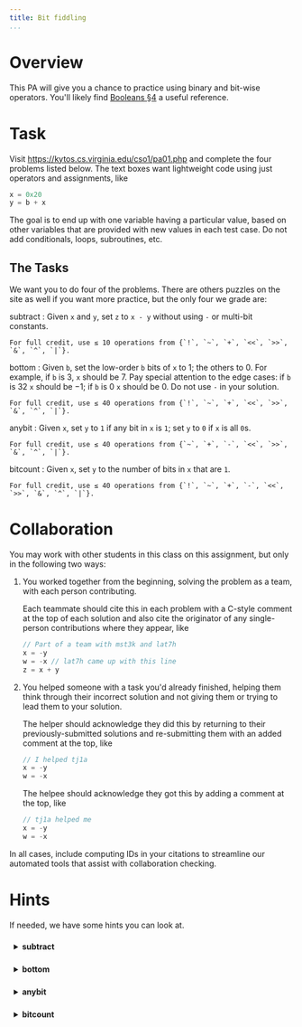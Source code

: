 ```yaml
---
title: Bit fiddling
...
```



# Overview

This PA will give you a chance to practice using binary and bit-wise operators.
You'll likely find [Booleans §4](bool.html) a useful reference.

# Task

Visit <https://kytos.cs.virginia.edu/cso1/pa01.php>
and complete the four problems listed below.
The text boxes want lightweight code using just operators and assignments, like

````c
x = 0x20
y = b + x
````

The goal is to end up with one variable having a particular value,
based on other variables that are provided with new values in each test case.
Do not add conditionals, loops, subroutines, etc.

## The Tasks

We want you to do four of the problems. There are others puzzles on the site as well if you want more practice, but the only four we grade are:

subtract
:   Given `x` and `y`, set `z` to `x - y` without using `-` or multi-bit constants.

    For full credit, use ≤ 10 operations from {`!`, `~`, `+`, `<<`, `>>`, `&`, `^`, `|`}.

bottom
:   Given `b`, set the low-order `b` bits of `x` to 1; the others to 0. For example, if `b` is 3, `x` should be 7. Pay special attention to the edge cases: if `b` is 32 `x` should be &minus;1; if `b` is 0 `x` should be 0. Do not use `-` in your solution.

    For full credit, use ≤ 40 operations from {`!`, `~`, `+`, `<<`, `>>`, `&`, `^`, `|`}.

anybit
:   Given `x`, set `y` to `1` if any bit in `x` is `1`; set `y` to `0` if `x` is all `0`s.

    For full credit, use ≤ 40 operations from {`~`, `+`, `-`, `<<`, `>>`, `&`, `^`, `|`}.

bitcount
:   Given `x`, set `y` to the number of bits in `x` that are `1`.

    For full credit, use ≤ 40 operations from {`!`, `~`, `+`, `-`, `<<`, `>>`, `&`, `^`, `|`}.



# Collaboration

You may work with other students in this class on this assignment, but only in the following two ways:

1. You worked together from the beginning, solving the problem as a team, with each person contributing.
    
    Each teammate should cite this in each problem with a C-style comment at the top of each solution
    and also cite the originator of any single-person contributions where they appear, like
    
    ````c
    // Part of a team with mst3k and lat7h
    x = -y
    w = -x // lat7h came up with this line
    z = x + y
    ````
    

2. You helped someone with a task you'd already finished, helping them think through their incorrect solution and not giving them or trying to lead them to your solution.

    The helper should acknowledge they did this by returning to their previously-submitted solutions
    and re-submitting them with an added comment at the top, like
    
    ````c
    // I helped tj1a
    x = -y
    w = -x
    ````
    
    The helpee should acknowledge they got this by adding a comment at the top, like
    
    ````c
    // tj1a helped me
    x = -y
    w = -x
    ````
    
In all cases, include computing IDs in your citations to streamline our automated tools that assist with collaboration checking.



# Hints

If needed, we have some hints you can look at.

<style>
summary { font-weight: bold; }
details { padding: 1ex; margin: 1ex 0ex; }
details[open] { border-left: thin solid rgba(0,0,0,0.25); border-radius:1ex; }
</style>


<details><summary>subtract</summary>

Consider the definition of two's compliment.

</details>


<details><summary>bottom</summary>

The obvious solution `~(0xFFFFFFFF << b)`{.c} won't work.
Bit shifts always do a modulo on their right-hand operand, so `a << b` does the same thing as `a << (b % (8*sizeof(a))`.
Thus, `<< 32` and `<< 0` do the same thing.

</details>

<details><summary>anybit</summary>

The easy solution would be `y = !!x` but we don't allow `!`. Nor do we allow enough operations to do a loop-like solution.
    
You can divide and conquer.
Try defining `x1` where if any bit anywhere in `x` was `1`, some bit in the bottom 16 bits of `x1` is `1`.
The given task is "see if any `1` bit is in the 32 bits of `x`".
How could you reduce it to "see if any `1` bit is in the bottom 16 bits of `x1`"?

</details>


<details><summary>bitcount</summary>

The obvious solution would be something like

````c
ans = 0;
for(int i=0; i<32; i+=1) {
    a += x&1;
    x >>=1;
}    
````

We don't allow for loops, but even if you replace it with 32 copies that's still 96 operations, and we only allow 40 for this task.

The trick is to do things in parallel, treating a number like a vector of smaller numbers.
Suppose I wanted to count the bits of an 8-bit number with bits `abcdefgh`.
With a little shifting and masking I could make three numbers

    0b00e00h
    0a00d00g
    0000c00f

and add them to get `xx0yy0zz` where `xx = a+b`, `yy = c+d+e`, and `zz = f+g+h`.

Extending this trick to several rounds on 32 bits will solve this problem.

</details>




